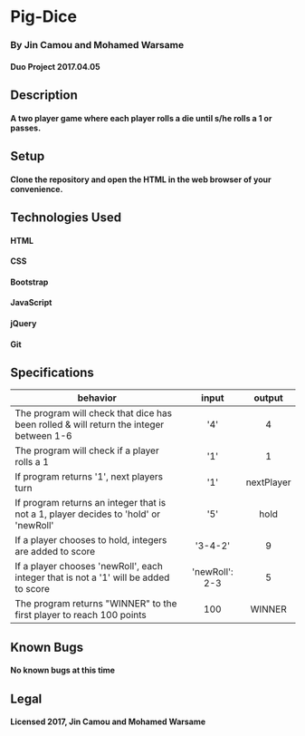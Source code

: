 # Pig-Dice

### By Jin Camou and Mohamed Warsame
#### Duo Project 2017.04.05

## Description
#### A two player game where each player rolls a die until s/he rolls a 1 or passes.

## Setup
#### Clone the repository and open the HTML in the web browser of your convenience.

## Technologies Used
#### HTML
#### CSS
#### Bootstrap
#### JavaScript
#### jQuery
#### Git

## Specifications
| behavior |  input   |  output  |
|----------|:--------:|:--------:|
| The program will check that dice has been rolled & will return the integer between 1-6 | '4' | 4 |
| The program will check if a player rolls a 1 | '1' | 1 |
| If program returns '1', next players turn | '1' | nextPlayer |
| If program returns an integer that is not a 1, player decides to 'hold' or 'newRoll' | '5' | hold |
| If a player chooses to hold, integers are added to score | '3-4-2'| 9 |
| If a player chooses 'newRoll', each integer that is not a '1' will be added to score| 'newRoll': 2-3 | 5 |
| The program returns "WINNER" to the first player to reach 100 points| 100 | WINNER |

## Known Bugs
#### No known bugs at this time

## Legal
#### Licensed 2017, Jin Camou and Mohamed Warsame
